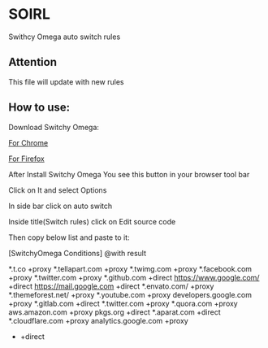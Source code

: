 # SOIRL
Swithcy Omega auto switch rules

## Attention
This file will update with new rules

## How to use:

Download Switchy Omega:


[For Chrome](https://chrome.google.com/webstore/detail/proxy-switchyomega)

[For Firefox](https://addons.mozilla.org/en-US/firefox/addon/switchyomega)

After Install Switchy Omega You see this button in your browser tool bar

Click on It and select Options

In side bar click on auto switch

Inside title(Switch rules) click on Edit source code


Then copy below list and paste to it:


[SwitchyOmega Conditions]
@with result

*.t.co +proxy
*.tellapart.com +proxy
*.twimg.com +proxy
*.facebook.com +proxy
*.twitter.com +proxy
*.github.com +direct
https://www.google.com/ +direct
https://mail.google.com +direct
*.envato.com/ +proxy
*.themeforest.net/ +proxy
*.youtube.com +proxy
developers.google.com +proxy
*.gitlab.com +direct
*.twitter.com +proxy
*.quora.com +proxy
aws.amazon.com +proxy
pkgs.org +direct
*.aparat.com +direct
*.cloudflare.com +proxy
analytics.google.com +proxy

* +direct
